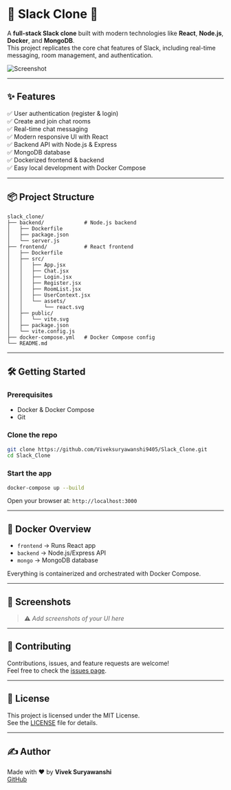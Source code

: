 
# 📝 Slack Clone 🚀

A **full-stack Slack clone** built with modern technologies like **React**, **Node.js**, **Docker**, and **MongoDB**.  
This project replicates the core chat features of Slack, including real-time messaging, room management, and authentication.

![Screenshot](https://github.com/Viveksuryawanshi9405/Slack_Clone/assets/banner.png) <!-- Replace with your actual screenshot or banner -->

---

## ✨ Features

✅ User authentication (register & login)  
✅ Create and join chat rooms  
✅ Real-time chat messaging  
✅ Modern responsive UI with React  
✅ Backend API with Node.js & Express  
✅ MongoDB database  
✅ Dockerized frontend & backend  
✅ Easy local development with Docker Compose

---

## 📦 Project Structure

```
slack_clone/
├── backend/             # Node.js backend
│   ├── Dockerfile
│   ├── package.json
│   └── server.js
├── frontend/            # React frontend
│   ├── Dockerfile
│   ├── src/
│   │   ├── App.jsx
│   │   ├── Chat.jsx
│   │   ├── Login.jsx
│   │   ├── Register.jsx
│   │   ├── RoomList.jsx
│   │   ├── UserContext.jsx
│   │   └── assets/
│   │       └── react.svg
│   ├── public/
│   │   └── vite.svg
│   ├── package.json
│   └── vite.config.js
├── docker-compose.yml   # Docker Compose config
└── README.md
```

---

## 🛠️ Getting Started

### Prerequisites
- Docker & Docker Compose
- Git

### Clone the repo
```bash
git clone https://github.com/Viveksuryawanshi9405/Slack_Clone.git
cd Slack_Clone
```

### Start the app
```bash
docker-compose up --build
```

Open your browser at: `http://localhost:3000`

---

## 🐳 Docker Overview

- `frontend` → Runs React app
- `backend` → Node.js/Express API
- `mongo` → MongoDB database

Everything is containerized and orchestrated with Docker Compose.

---

## 📸 Screenshots

> ⚠️ *Add screenshots of your UI here*

---

## 🙏 Contributing

Contributions, issues, and feature requests are welcome!  
Feel free to check the [issues page](https://github.com/Viveksuryawanshi9405/Slack_Clone/issues).

---

## 📄 License

This project is licensed under the MIT License.  
See the [LICENSE](LICENSE) file for details.

---

## ✍️ Author

Made with ❤️ by **Vivek Suryawanshi**  
[GitHub](https://github.com/Viveksuryawanshi9405)
